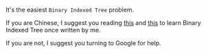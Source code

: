 It's the easiest `Binary Indexed Tree` problem.

If you are Chinese, I suggest you reading [this](http://www.cnblogs.com/zichi/p/4806998.html) and [this](http://www.cnblogs.com/zichi/p/4807072.html) to learn Binary Indexed Tree once written by me.

If you are not, I suggest you turning to Google for help.